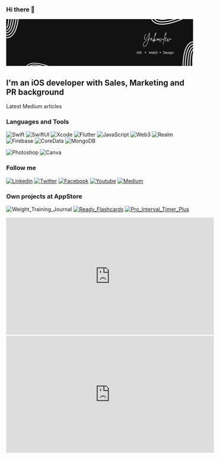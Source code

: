 ### Hi there 👋

[![Header](https://github.com/kirabas/kirabas/blob/main/assets/my_banner.jpeg)](https://google.com)

## I'm an iOS developer with Sales, Marketing and PR background

Latest Medium articles

### Languages and Tools

![Swift](https://img.shields.io/badge/-Swift-000000?style=for-the-badge&logo=swift)
![SwiftUI](https://img.shields.io/badge/-SwiftUI-000000?style=for-the-badge&logo=SwiftUI)
![Xcode](https://img.shields.io/badge/-Xcode-000000?style=for-the-badge&logo=xcode)
![Flutter](https://img.shields.io/badge/-Flutter-000000?style=for-the-badge&logo=Flutter)
![JavaScript](https://img.shields.io/badge/-JavaScript-000000?style=for-the-badge&logo=JavaScript)
![Web3](https://img.shields.io/badge/-Web3-000000?style=for-the-badge&logo=Web3)
![Realm](https://img.shields.io/badge/-Realm-000000?style=for-the-badge&logo=realm)
![Firebase](https://img.shields.io/badge/-Firebase-000000?style=for-the-badge&logo=Firebase)
![CoreData](https://img.shields.io/badge/-CoreData-000000?style=for-the-badge&logo=CoreData)
![MongoDB](https://img.shields.io/badge/-MongoDB-000000?style=for-the-badge&logo=MongoDB)

![Photoshop](https://img.shields.io/badge/-Photoshop-000000?style=for-the-badge&logo=Photoshop)
![Canva](https://img.shields.io/badge/-Canva-000000?style=for-the-badge&logo=Canva)

### Follow me

[![Linkedin](https://img.shields.io/badge/-Linkedin-000000?style=for-the-badge&logo=linkedin)](https://www.linkedin.com/in/kiyakovlev/)
[![Twitter](https://img.shields.io/badge/-Twitter-000000?style=for-the-badge&logo=twitter)](https://twitter.com/networking_king)
[![Facebook](https://img.shields.io/badge/-Facebook-000000?style=for-the-badge&logo=facebook)](https://www.facebook.com/kirill.yakovlev1/)
[![Youtube](https://img.shields.io/badge/-Youtube-000000?style=for-the-badge&logo=youtube)](https://www.youtube.com/channel/UCBr33WN3vw1CNeCwXjVUsBQ)
[![Medium](https://img.shields.io/badge/-Medium-000000?style=for-the-badge&logo=medium)](https://medium.com/@readyflashcards)

### Own projects at AppStore

![Weight_Training_Journal](https://img.shields.io/badge/-Weight_Training_Journal-000000?style=for-the-badge&logo=appstore)
[![Ready_Flashcards](https://img.shields.io/badge/-Ready_Flashcards-000000?style=for-the-badge&logo=appstore)](https://apps.apple.com/us/app/ready-flashcards/id1614090939)
[![Pro_Interval_Timer_Plus](https://img.shields.io/badge/-Pro_Interval_Timer_Plus-000000?style=for-the-badge&logo=appstore)](https://apps.apple.com/ua/app/pro-interval-timer-plus/id1587166182)

<iframe width="560" height="315" src="https://www.youtube.com/embed/APq8NmgsuCY" title="YouTube video player" frameborder="0" allow="accelerometer; autoplay; clipboard-write; encrypted-media; gyroscope; picture-in-picture" allowfullscreen></iframe>

<iframe width="560" height="315" src="https://www.youtube.com/embed/0vTcbIaZbMc" title="YouTube video player" frameborder="0" allow="accelerometer; autoplay; clipboard-write; encrypted-media; gyroscope; picture-in-picture" allowfullscreen></iframe>